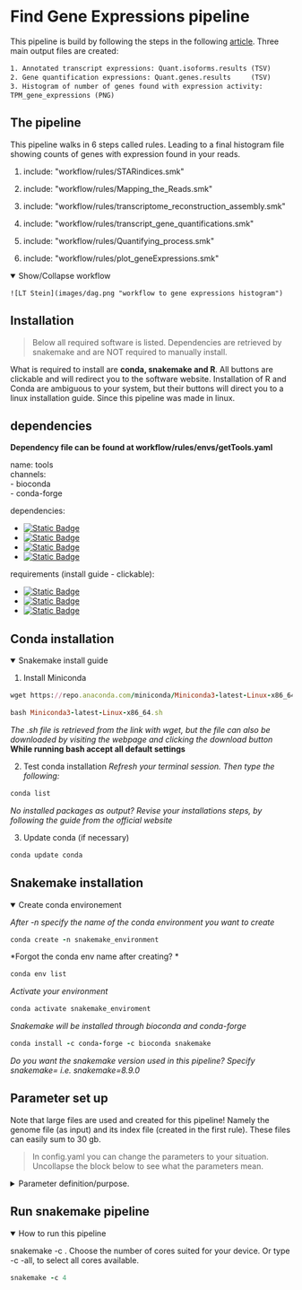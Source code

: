 # Find Gene Expressions pipeline

This pipeline is build by following the steps in the following [article](https://link.springer.com/protocol/10.1007/978-1-4939-4035-6_14#Sec5). Three main output files are created:

    1. Annotated transcript expressions: Quant.isoforms.results (TSV)
    2. Gene quantification expressions: Quant.genes.results     (TSV)
    3. Histogram of number of genes found with expression activity: TPM_gene_expressions (PNG)

## The pipeline

This pipeline walks in 6 steps called rules. Leading to a final histogram file showing counts of genes with expression found in your reads.


1. include: "workflow/rules/STARindices.smk"

2. include: "workflow/rules/Mapping_the_Reads.smk"

3. include: "workflow/rules/transcriptome_reconstruction_assembly.smk"

4. include: "workflow/rules/transcript_gene_quantifications.smk"

5. include: "workflow/rules/Quantifying_process.smk"

6. include: "workflow/rules/plot_geneExpressions.smk"


<details open>
    <summary>Show/Collapse workflow</summary>

    ![LT Stein](images/dag.png "workflow to gene expressions histogram")
    
</details>

## Installation

> Below all required software is listed. Dependencies are retrieved by snakemake and are NOT required to manually install.

What is required to install are **conda, snakemake and R**. All buttons are clickable and will redirect you to the software website. Installation of R and Conda are ambiguous to your system, but their buttons will direct you to a linux installation guide. Since this pipeline was made in linux.

## dependencies



**Dependency file can be found at workflow/rules/envs/getTools.yaml**

name: tools \
channels: \
    - bioconda              
    - conda-forge
    
dependencies: 
  - [![Static Badge](https://img.shields.io/badge/star-v2.7.11b-green?link=https%3A%2F%2Fanaconda.org%2Fbioconda%2Fstar)](https://anaconda.org/bioconda/star)
  - [![Static Badge](https://img.shields.io/badge/samtools-1.19.2-green?link=https%3A%2F%2Fanaconda.org%2Fbioconda%2Fsamtools)](https://anaconda.org/bioconda/samtools)
  - [![Static Badge](https://img.shields.io/badge/cufflinks-v2.2.1-green?link=https%3A%2F%2Fanaconda.org%2Fbioconda%2Fcufflinks)](https://anaconda.org/bioconda/cufflinks)
  - [![Static Badge](https://img.shields.io/badge/rsem-v1.3.3-green?link=https%3A%2F%2Fanaconda.org%2Fbioconda%2Frsem)](https://anaconda.org/bioconda/rsem)
    
requirements (install guide - clickable):
   - [![Static Badge](https://img.shields.io/badge/R-v4.2.2-skyblue?link=https%3A%2F%2Fcran.r-project.org%2Fbin%2Flinux%2Fubuntu%2FfullREADME.html%23installation)](https://cran.r-project.org/bin/linux/ubuntu/fullREADME.html#installation)
   - [![Static Badge](https://img.shields.io/badge/Conda-v24.3.0-lightgreen?link=https%3A%2F%2Fconda.io%2Fprojects%2Fconda%2Fen%2Flatest%2Fuser-guide%2Finstall%2Flinux.html)](https://conda.io/projects/conda/en/latest/user-guide/install/linux.html)
   - [![Static Badge](https://img.shields.io/badge/snakemake-v8.9.0-darkgreen)](#snakemake-installation) 


## Conda installation

<details open>
    <summary>Snakemake install guide</summary>

1. Install Miniconda
```ruby
wget https://repo.anaconda.com/miniconda/Miniconda3-latest-Linux-x86_64.sh
```
```ruby 
bash Miniconda3-latest-Linux-x86_64.sh
```

*The .sh file is retrieved from the link with wget, but the file can also be downloaded by visiting the webpage and clicking the download button* 
**While running bash <command> accept all default settings**

2. Test conda installation
*Refresh your terminal session. Then type the following:*
```ruby
conda list
```    
*No installed packages as output? Revise your installations steps, by following the guide from the official website* 

3. Update conda (if necessary)
```ruby
conda update conda
```

</details>

## Snakemake installation

<details open>
    <summary>Create conda environement</summary>

*After -n specify the name of the conda environment you want to create*
```ruby
conda create -n snakemake_environment 
```

*Forgot the conda env name after creating? *
```ruby
conda env list  
```

*Activate your environment*
```ruby
conda activate snakemake_enviroment
```

*Snakemake will be installed through bioconda and conda-forge*
```ruby
conda install -c conda-forge -c bioconda snakemake  
```
*Do you want the snakemake version used in this pipeline? Specify snakemake=<version> i.e. snakemake=8.9.0*

</details>

## Parameter set up

Note that large files are used and created for this pipeline! 
Namely the genome file (as input) and its index file (created in the first rule). These files can easily sum to 30 gb. 

    
> In config.yaml you can change the parameters to your situation. Uncollapse the block below to see what the parameters mean.

<details>
    <summary>Parameter definition/purpose.</summary>
        
1. fastq_file
```ruby
fastq_file: /students/2023-2024/Thema05/humanGenome/materials/first_10000_records.fastq.gz
#This pipeline is made for two fastq read files as input, i.e. fastq_file, fastq_file2
fastq_file2: /students/2023-2024/Thema05/humanGenome/materials/first_10000_RED_lines.fastq.gz
```
2. Genome index folder
```ruby
StargenomeDir: /students/2023-2024/Thema05/humanGenome/materials/StargenomeDir/
#Directory you want your ~ 20-30 gb index file to be stored, when created
genome: /students/2023-2024/Thema05/humanGenome/materials/male.hg19.fa
#Directory you want your genome file to be stored (must be unpacked i.e. not zipped)
```
3. Annotation file of given genome.
```ruby
annotationGTF: /students/2023-2024/Thema05/humanGenome/materials/gencode.v19.annotation.gtf
```

5. Output Directory
```ruby
output_dir: /students/2023-2024/Thema05/humanGenome/materials/
#Directory where in between files are made leading to the final output.
#Per rule a directory is created to store its created output
```

6. Directory for histogram to be redirected to.
```ruby
histogram: plot/
#Histogram of genes counts with expressions larger than zero
```

</details>

## Run snakemake pipeline

<details open>
    <summary>How to run this pipeline</summary>

snakemake -c <cores>. Choose the number of cores suited for your device. 
Or type -c -all, to select all cores available.
```ruby
snakemake -c 4
```

</details>
